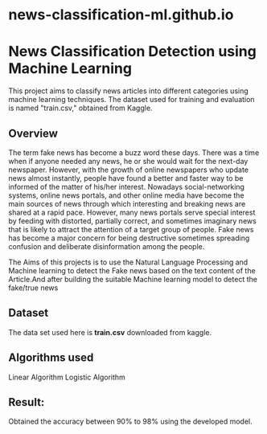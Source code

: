 # news-classification-ml.github.io

# News Classification Detection using Machine Learning

This project aims to classify news articles into different categories using machine learning techniques. The dataset used for training and evaluation is named "train.csv," obtained from Kaggle.

## Overview

The term fake news has become a buzz word these days. There was a time when if anyone needed any news, he or she would wait for the next-day newspaper. However, with the growth of online newspapers who update news almost instantly, people have found a better and faster way to be informed of the matter of his/her interest. Nowadays social-networking systems, online news portals, and other online media have become the main sources of news through which interesting and breaking news are shared at a rapid pace. However, many news portals serve special interest by feeding with distorted, partially correct, and sometimes imaginary news that is likely to attract the attention of a target group of people. Fake news has become a major concern for being destructive sometimes spreading confusion and deliberate disinformation among the people.

The Aims of this projects is to use the Natural Language Processing and Machine learning to detect the Fake news based on the text content of the Article.And after building the suitable Machine learning model to detect the fake/true news 


## Dataset

The data set used here is **train.csv** downloaded from kaggle.

## Algorithms used

Linear Algorithm
Logistic Algorithm

## Result:

Obtained the accuracy between 90% to 98% using the developed model.


